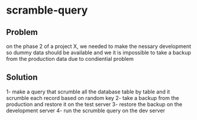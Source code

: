 # scramble-query
## Problem
on the phase 2 of a project X, we needed to make the nessary development so dummy data should be available and we it is impossible to take a backup from the production data due to condiential problem

## Solution
1- make a query that scrumble all the database table by table and it scrumble each record based on random key
2- take a backup from the production and restore it on the test server
3- restore the backup on the development server
4- run the scrumble query on the dev server
